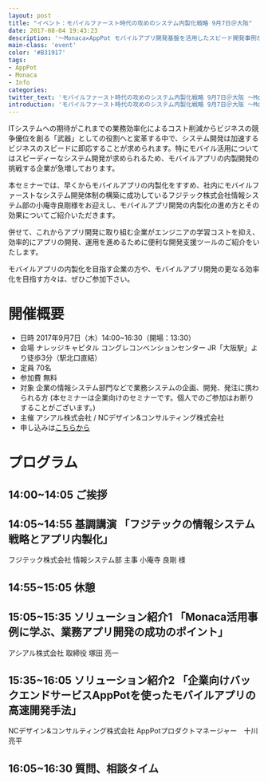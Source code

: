 ```yaml
---
layout: post
title: "イベント：モバイルファースト時代の攻めのシステム内製化戦略 9月7日＠大阪"
date: 2017-08-04 19:43:23
description: '～Monaca✕AppPot モバイルアプリ開発基盤を活用したスピード開発事例から〜'
main-class: 'event'
color: '#B31917'
tags:
- AppPot
- Monaca
- Info
categories:
twitter_text: 'モバイルファースト時代の攻めのシステム内製化戦略 9月7日＠大阪 ～Monaca✕AppPot モバイルアプリ開発基盤を活用したスピード開発事例から〜'
introduction: 'モバイルファースト時代の攻めのシステム内製化戦略 9月7日＠大阪 ～Monaca✕AppPot モバイルアプリ開発基盤を活用したスピード開発事例から〜'
---
```


ITシステムへの期待がこれまでの業務効率化によるコスト削減からビジネスの競争優位を創る「武器」としての役割へと変革する中で、システム開発は加速するビジネスのスピードに即応することが求められます。特にモバイル活用についてはスピーディーなシステム開発が求められるため、モバイルアプリの内製開発の挑戦する企業が急増しております。

本セミナーでは、早くからモバイルアプリの内製化をすすめ、社内にモバイルファーストなシステム開発体制の構築に成功しているフジテック株式会社情報システム部の小庵寺良剛様をお迎えし、モバイルアプリ開発の内製化の進め方とその効果についてご紹介いただきます。

併せて、これからアプリ開発に取り組む企業がエンジニアの学習コストを抑え、効率的にアプリの開発、運用を進めるために便利な開発支援ツールのご紹介をいたします。

モバイルアプリの内製化を目指す企業の方や、モバイルアプリ開発の更なる効率化を目指す方々は、ぜひご参加下さい。

# 開催概要
- 日時	2017年9月7日（木）14:00~16:30（開場：13:30）
- 会場 	ナレッジキャピタル コングレコンベンションセンター JR「大阪駅」より徒歩3分（駅北口直結）
- 定員	70名
- 参加費 	無料
- 対象 	企業の情報システム部門などで業務システムの企画、開発、発注に携わられる方 (本セミナーは企業向けのセミナーです。個人でのご参加はお断りすることがございます。)
- 主催	アシアル株式会社 / NCデザイン&コンサルティング株式会社
- 申し込みは[こちらから](https://form.k3r.jp/asial/Seminar20170907)
    

# プログラム

## 14:00~14:05 ご挨拶
## 14:05~14:55 基調講演 「フジテックの情報システム戦略とアプリ内製化」
フジテック株式会社 情報システム部 主事 小庵寺 良剛 様
## 14:55~15:05 休憩
## 15:05~15:35 ソリューション紹介1 「Monaca活用事例に学ぶ、業務アプリ開発の成功のポイント」
アシアル株式会社 取締役 塚田 亮一
## 15:35~16:05 ソリューション紹介2 「企業向けバックエンドサービスAppPotを使ったモバイルアプリの高速開発手法」
NCデザイン&コンサルティング株式会社 AppPotプロダクトマネージャー　十川 亮平
## 16:05~16:30 質問、相談タイム



